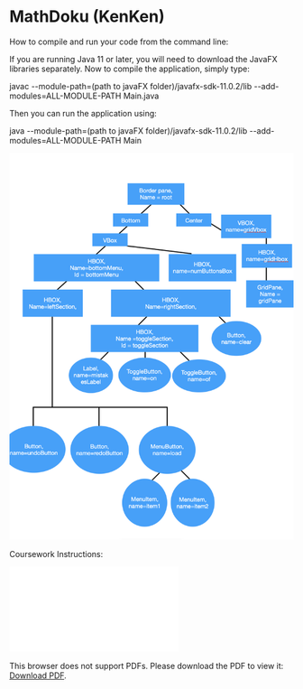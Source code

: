 # MathDoku (KenKen)

How to compile and run your code from the command line:

If you are running Java 11 or later, you will need to download the JavaFX libraries separately. 
Now to compile the application, simply type:

javac --module-path=(path to javaFX folder)/javafx-sdk-11.0.2/lib --add-modules=ALL-MODULE-PATH Main.java

Then you can run the application using:

java --module-path=(path to javaFX folder)/javafx-sdk-11.0.2/lib --add-modules=ALL-MODULE-PATH Main


![Scene Graph](sceneGraph.png)

Coursework Instructions:

<object data="Instructions.pdf" type="application/pdf" width="700px" height="700px">
    <embed src="Instructions.pdf">
        <p>This browser does not support PDFs. Please download the PDF to view it: <a href="Instructions.pdf">Download PDF</a>.</p>
    </embed>
</object>


